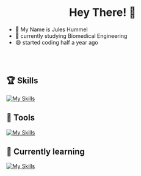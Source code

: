 # <h1 align = center>Hey There! 👋 </h1>

- 👋 My Name is Jules Hummel
- 👀 currently studying Biomedical Engineering
- 😄 started coding half a year ago
  

<br></br>


## 🏆 Skills


[![My Skills](https://skillicons.dev/icons?i=html,css,cs,py,qt,md)](https://skillicons.dev)


## 🧰 Tools

[![My Skills](https://skillicons.dev/icons?i=obsidian,vscode,git,bash,arch,java)](https://skillicons.dev)


## 👀 Currently learning


[![My Skills](https://skillicons.dev/icons?i=nix)](https://skillicons.dev)
  

